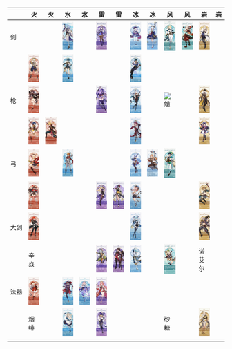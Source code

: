 |　　| 火 | 火 | 水 | 水 | 雷 | 雷 | 冰 | 冰 | 风 | 风 | 岩 | 岩 |
|----|----|----|----|----|----|----|----|----|----|----|----|----|
|剑　|||![神理绫人](/img/神理绫人.jpg)||![刻晴](/img/刻晴.jpg)||![七七](/img/七七.jpg)|![神里绫华](/img/神里绫华.jpg)|![琴](/img/琴.jpg)|![枫原万叶](/img/枫原万叶.jpg)|![阿贝多](/img/阿贝多.jpg)||
|　　|![班尼特](/img/班尼特.jpg)||![行秋](/img/行秋.jpg)||||![凯亚](/img/凯亚.jpg)||||||
|枪　|![胡桃](/img/胡桃.jpg)||||![雷电将军](/img/雷电将军.jpg)||![申鹤](/img/申鹤.jpg)||![魈](/img/魈.jpg)||![钟离](/img/钟离.jpg)||
|　　|![香菱](/img/香菱.jpg)|![托马](/img/托马.jpg)|||||![罗莎利亚](/img/罗莎利亚.jpg)||||![云堇](/img/云堇.jpg)||
|弓　|![肖宫](/img/肖宫.jpg)||![达达利亚](/img/达达利亚.jpg)||||![甘雨](/img/甘雨.png)|![埃洛伊](/img/埃洛伊.jpg)|![温蒂](/img/温蒂.jpg)||||
|　　|![安柏](/img/安柏.jpg)||||![菲谢尔](/img/菲谢尔.jpg)|![九条裟罗](/img/九条裟罗.jpg)|![迪奥娜](/img/迪奥娜.jpg)||||![五郎](/img/五郎.jpg)||
|大剑|![迪卢克](/img/迪卢克.jpg)||||||![悠菈](/img/悠菈.jpg)||||![荒泷一斗](/img/荒泷一斗.jpg)||
|　　|辛焱||||![雷泽](/img/雷泽.jpg)|![北斗](/img/北斗.jpg)|![重云](/img/重云.jpg)||![早柚](/img/早柚.jpg)||诺艾尔||
|法器|![可莉](/img/可莉.jpg)||![莫娜](/img/莫娜.jpg)|![珊瑚宫心海](/img/珊瑚宫心海.png)|![八重神子](/img/八重神子.jpg)||||||||
|　　|烟绯||![芭芭拉](/img/芭芭拉.png)||![丽莎](/img/丽莎.jpg)||||砂糖||![凝光](/img/凝光.jpg)||
||||||||||||||